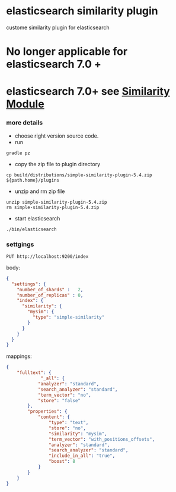 # elasticsearch similarity plugin
custome similarity plugin for elasticsearch

# No longer applicable for elasticsearch 7.0 +
# elasticsearch 7.0+ see [Similarity Module](https://www.elastic.co/guide/en/elasticsearch/reference/current/index-modules-similarity.html#_available_similarities)

### more details
- choose right version source code.
- run

```shell
gradle pz
```
- copy the zip file to plugin directory

```shell
cp build/distributions/simple-similarity-plugin-5.4.zip ${path.home}/plugins
```
- unzip and rm zip file

```shell
unzip simple-similarity-plugin-5.4.zip
rm simple-similarity-plugin-5.4.zip
```
- start elasticsearch

```shell
./bin/elasticsearch
```
### settgings

```shell
PUT http://localhost:9200/index
```

body:

```json
{
  "settings": {
  	"number_of_shards" :   2,
	"number_of_replicas" : 0,
    "index": {
      "similarity": {
        "mysim": {
          "type": "simple-similarity"
        }
      }
    }
  }
}
```

mappings:

```json
{
    "fulltext": {
             "_all": {
            "analyzer": "standard",
            "search_analyzer": "standard",
            "term_vector": "no",
            "store": "false"
        },
        "properties": {
            "content": {
                "type": "text",
                "store": "no",
                "similarity": "mysim",
                "term_vector": "with_positions_offsets",
                "analyzer": "standard",
                "search_analyzer": "standard",
                "include_in_all": "true",
                "boost": 8
            }
        }
    }
}
```
